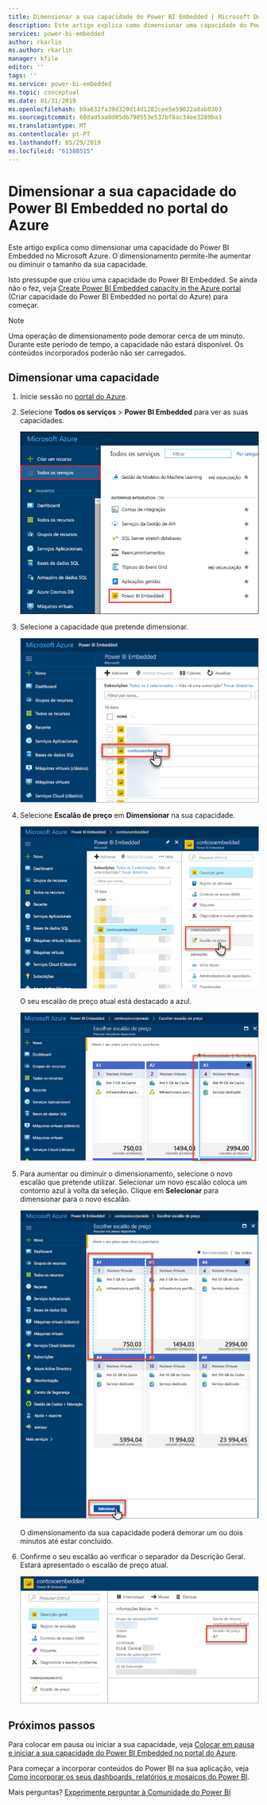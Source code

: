```yaml
---
title: Dimensionar a sua capacidade do Power BI Embedded | Microsoft Docs
description: Este artigo explica como dimensionar uma capacidade do Power BI Embedded no Microsoft Azure.
services: power-bi-embedded
author: rkarlin
ms.author: rkarlin
manager: kfile
editor: ''
tags: ''
ms.service: power-bi-embedded
ms.topic: conceptual
ms.date: 01/31/2019
ms.openlocfilehash: b9a632fa39d320d14d1282cee5e59022a8ab0303
ms.sourcegitcommit: 60dad5aa0d85db790553e537bf8ac34ee3289ba3
ms.translationtype: MT
ms.contentlocale: pt-PT
ms.lasthandoff: 05/29/2019
ms.locfileid: "61388515"
---
```

# <a name="scale-your-power-bi-embedded-capacity-in-the-azure-portal"></a>Dimensionar a sua capacidade do Power BI Embedded no portal do Azure

Este artigo explica como dimensionar uma capacidade do Power BI Embedded no Microsoft Azure. O dimensionamento permite-lhe aumentar ou diminuir o tamanho da sua capacidade.

Isto pressupõe que criou uma capacidade do Power BI Embedded. Se ainda não o fez, veja [Create Power BI Embedded capacity in the Azure portal](azure-pbie-create-capacity.md) (Criar capacidade do Power BI Embedded no portal do Azure) para começar.

> [!NOTE]
> Uma operação de dimensionamento pode demorar cerca de um minuto. Durante este período de tempo, a capacidade não estará disponível. Os conteúdos incorporados poderão não ser carregados.

## <a name="scale-a-capacity"></a>Dimensionar uma capacidade

1. Inicie sessão no [portal do Azure](https://portal.azure.com/).

2. Selecione **Todos os serviços** > **Power BI Embedded** para ver as suas capacidades.

    ![Todos os serviços no portal do Azure](media/azure-pbie-scale-capacity/azure-portal-more-services.png)

3. Selecione a capacidade que pretende dimensionar.

    ![Lista de capacidades do Power BI Embedded no portal do Azure](media/azure-pbie-scale-capacity/azure-portal-capacity-list.png)

4. Selecione **Escalão de preço** em **Dimensionar** na sua capacidade.

    ![Opção Escalão de preço em Dimensionar](media/azure-pbie-scale-capacity/azure-portal-scale-pricing-tier.png)

    O seu escalão de preço atual está destacado a azul.

    ![O escalão de preço atual tem um contorno a azul](media/azure-pbie-scale-capacity/azure-portal-current-tier.png)

5. Para aumentar ou diminuir o dimensionamento, selecione o novo escalão que pretende utilizar. Selecionar um novo escalão coloca um contorno azul à volta da seleção. Clique em **Selecionar** para dimensionar para o novo escalão.

    ![Selecionar o novo escalão](media/azure-pbie-scale-capacity/azure-portal-select-new-tier.png)

    O dimensionamento da sua capacidade poderá demorar um ou dois minutos até estar concluído.

6. Confirme o seu escalão ao verificar o separador da Descrição Geral. Estará apresentado o escalão de preço atual.

    ![Confirmar o escalão atual](media/azure-pbie-scale-capacity/azure-portal-confirm-tier.png)

## <a name="next-steps"></a>Próximos passos

Para colocar em pausa ou iniciar a sua capacidade, veja [Colocar em pausa e iniciar a sua capacidade do Power BI Embedded no portal do Azure](azure-pbie-pause-start.md).

Para começar a incorporar conteúdos do Power BI na sua aplicação, veja [Como incorporar os seus dashboards, relatórios e mosaicos do Power BI](https://powerbi.microsoft.com/documentation/powerbi-developer-embedding-content/).

Mais perguntas? [Experimente perguntar à Comunidade do Power BI](http://community.powerbi.com/)
